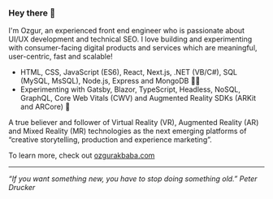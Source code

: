 ### Hey there 👋

I'm Ozgur, an experienced front end engineer who is passionate about UI/UX development and technical SEO. 
I love building and experimenting with consumer-facing digital products and services which are meaningful, user-centric, fast and scalable!

* HTML, CSS, JavaScript (ES6), React, Next.js, .NET (VB/C#), SQL (MySQL, MsSQL), Node.js, Express and MongoDB 👨‍💻
* Experimenting with Gatsby, Blazor, TypeScript, Headless, NoSQL, GraphQL, Core Web Vitals (CWV) and Augmented Reality SDKs (ARKit and ARCore) 💭

A true believer and follower of Virtual Reality (VR), Augmented Reality (AR) and Mixed Reality (MR) technologies as the next emerging platforms of “creative storytelling, production and experience marketing”.

To learn more, check out [ozgurakbaba.com](https://ozgurakbaba.com)

---

_“If you want something new, you have to stop doing something old.”
Peter Drucker_
